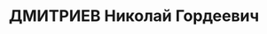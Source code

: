 ---
title: ДМИТРИЕВ Николай Гордеевич
description: "Род. в 1905, Онгудайский р-н, с. Туэкта, русский, обр.: грамотный, член\
  \ ВКП(б). Проживал: Кош-Агачский р-н. Помощник коменданта Ойротского погранотряда.\
  \ \n  Арестован 29.08.1937. Приговор: ВМН. Расстрелян 05.06.1938"
---